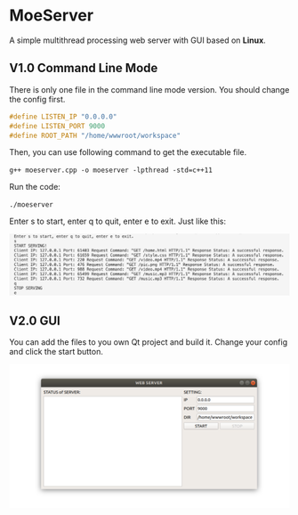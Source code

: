 # MoeServer
A simple multithread processing web server with GUI based on **Linux**.

## V1.0 Command Line Mode

There is only one file in the command line mode version. You should change the config first.

```c
#define LISTEN_IP "0.0.0.0"
#define LISTEN_PORT 9000
#define ROOT_PATH "/home/wwwroot/workspace"
```

Then, you can use following command to get the executable file.

`g++ moeserver.cpp -o moeserver -lpthread -std=c++11`

Run the code:

`./moeserver`

Enter s to start, enter q to quit, enter e to exit. Just like this:

![](./image/v1.png)

## V2.0 GUI

You can add the files to you own Qt project and build it. Change your config and click the start button.

![](./image/v2.png)
